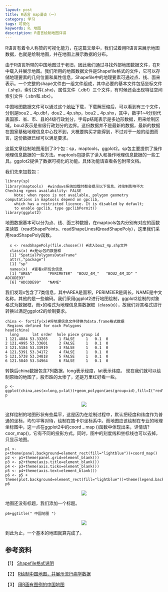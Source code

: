 ```yaml
---
layout: post
title: R语言 map漫谈（一）
category: 学习
tags: 可视化
keywords: R，地图
description: R语言绘制地图详讲
---
```


R语言有着令人称赞的可视化能力，在这篇文章中，我们试着用R语言来展示地图数据，也就是绘制地图，并在地图上展示数据的分布。

由于R语言所带的中国地图过于老旧，因此我们通过寻找外部地图数据文件，在R中载入并展示地图。我们所用的地图数据文件是Shapefile格式的文件，它可以存储地理要素的几何位置和属性信息，Shapefile中的地理要素可通过点、线、面来表示。一个完整的shape文件由一组文件组成，其中必要的基本文件包括坐标文件（.shp)，索引文件(.shx)，属性文件（.dbf）三个文件，有时候还会出现特征空间索引文件（.sbn和.sbx）。

 中国地图数据文件可以通过这个[地址](http://cos.name/wp-content/uploads/2009/07/chinaprovinceborderdata_tar_gz.zip)下载，下载解压缩后，可以看到有三个文件，分别是bou2 _ 4p.dbf，dou2 _ 4p.shp，bou2 _ 4p.shx，其中，数字1~4分别代表国家、省、市、县的4级行政划分，字母p结尾表示是多边形数据，用来绘制区域。bou2表示是省级行政划分的边界。这份数据并不是最新的数据，最新的数据在国家基础地理信息中心找不到，大概要购买才能得到，不过对于一般的绘图而言，这份数据已经可以满足要求。
 
这篇文章绘制地图用到了3个包：sp，maptools，ggplot2。sp包主要提供了操作地理信息数据的一些方法。maptools包提供了读入和操作地理信息数据的一些工具。ggplot2提供了数据可视化的功能。具体功能请查看各包附带文档。

我们先来加载包：

    library(sp)
    library(maptools)  #windows系统加载时都会提示以下信息，对绘制影响不大
    Checking rgeos availability: FALSE
        Note: when rgeos is not available, polygon geometry         computations in maptools depend on gpclib,
        which has a restricted licence. It is disabled by default;
        to enable gpclib, type gpclibPermit()
    library(ggplot2)
 地图数据基本可以分为点、线、面三种数据，在maptools包内分别有对应的函数来读取（readShapePoints、readShapeLines和readShapePoly），这里我们采用readShapePoly函数。

      x <- readShapePoly(file.choose()) #读入bou2_4p.shp文件
      class(x) #x是sp包的数据框
      [1] "SpatialPolygonsDataFrame"
      attr(,"package")
      [1] "sp"
      names(x)  #查看x所包含信息
      [1] "AREA"       "PERIMETER"  "BOU2_4M_"   "BOU2_4M_ID" "       ADCODE93" 
      [6] "ADCODE99"   "NAME"

我们发现x包含了7类信息，其中AREA是面积，PERIMEIER是周长，NAME是中文名称。其他的是一些编码。我们采用ggplot2进行地图绘制，ggplot2绘制的对象格式为数据框，而x的格式为地理信息类数据框（class(x)），故我们对其格式进行转换以满足ggplot2的绘制要求。

    china <- fortify(x)#将地理信息文件转换为data.frame格式数据
     Regions defined for each Polygons    
    head(china)
      long      lat order  hole piece group id
    1 121.4884 53.33265     1 FALSE     1   0.1  0
    2 121.4995 53.33601     2 FALSE     1   0.1  0
    3 121.5184 53.33919     3 FALSE     1   0.1  0
    4 121.5391 53.34172     4 FALSE     1   0.1  0
    5 121.5738 53.34818     5 FALSE     1   0.1  0
    6 121.5840 53.34964     6 FALSE     1   0.1  0

转换后china数据包含7列数据，long表示经度，lat表示纬度。
   现在我们就可以绘制原始的地图了，股市跌的太惨了，还是万里红好看一些。
    
    p <- ggplot(china,aes(x=long,y=lat))+geom_polygon(aes(group=id),fill=I("red"))
    p

<div align="center"><img src="http://7xo51k.com1.z0.glb.clouddn.com/mapchinamap0.png-wx"  ></div>

这样绘制的地图形状有些扁平，这是因为在绘制过程中，默认把经度和纬度作为普通的坐标，均匀平等对待，绘制在笛卡尔坐标系中。而地图应该绘制在专业的地理坐标图中，这一点在ggplot2中的coord _ map     ()函数中体现出来，详情请?coor_map()，它有不同的投影方式。同时，图中的刻度线和坐标线也可以去掉，只显示地图。

    p1 <- p+theme(panel.background=element_rect(fill="lightblue"))+coord_map()
    p2 <- p1+theme(panel.grid=element_blank())
    p3 <- p2+theme(axis.title=element_blank())
    p4 <- p3+theme(axis.ticks=element_blank())
    p5 <- p4+theme(axis.text=element_blank())
    p6 <- p5 + theme(plot.background=element_rect(fill="lightblue"))+theme(legend.background=element_rect(fill="lightblue"))
    p6

<div align="center"><img src="http://7xo51k.com1.z0.glb.clouddn.com/mapchinamap1.png-wx"  ></div>

地图还没有标题，我们添加一个标题。

    p6+ggtitle(" 中国地图 ")

<div align="center"><img src="http://7xo51k.com1.z0.glb.clouddn.com/mapchinamap2.png-wx"  ></div>


到此为止，一个基本的地图就算完成了。

## 参考资料

【1】 [Shapefile格式说明]( http://blog.csdn.net/cleverysm/article/details/2114006)

【2】 [R绘制中国地图，并展示流行病学数据](http://cos.name/2014/08/r-maps-for-china/)

【3】 [ 用R画有图例的中国地图 ]( http://blog.csdn.net/lichangzai/article/details/40856543)